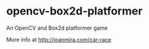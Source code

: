 # opencv-box2d-platformer
An OpenCV and Box2d platformer game

More info at http://joanmira.com/car-race

